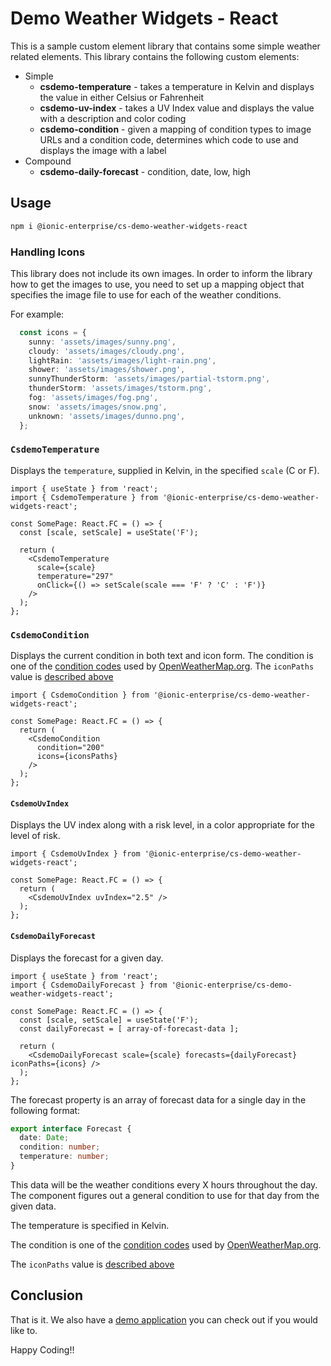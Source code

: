 # Demo Weather Widgets - React

This is a sample custom element library that contains some simple weather related elements. This library contains the following custom elements:

- Simple
  - **csdemo-temperature** - takes a temperature in Kelvin and displays the value in either Celsius or Fahrenheit
  - **csdemo-uv-index** - takes a UV Index value and displays the value with a description and color coding
  - **csdemo-condition** - given a mapping of condition types to image URLs and a condition code, determines which code to use and displays the image with a label
- Compound
  - **csdemo-daily-forecast** - condition, date, low, high

## Usage

```bash
npm i @ionic-enterprise/cs-demo-weather-widgets-react
```

### Handling Icons

This library does not include its own images. In order to inform the library how to get the images to use, you need to set up a mapping object that specifies the image file to use for each of the weather conditions.

For example:

```typescript
  const icons = {
    sunny: 'assets/images/sunny.png',
    cloudy: 'assets/images/cloudy.png',
    lightRain: 'assets/images/light-rain.png',
    shower: 'assets/images/shower.png',
    sunnyThunderStorm: 'assets/images/partial-tstorm.png',
    thunderStorm: 'assets/images/tstorm.png',
    fog: 'assets/images/fog.png',
    snow: 'assets/images/snow.png',
    unknown: 'assets/images/dunno.png',
  };
```

### `CsdemoTemperature`

Displays the `temperature`, supplied in Kelvin, in the specified `scale` (C or F).

```tsx
import { useState } from 'react';
import { CsdemoTemperature } from '@ionic-enterprise/cs-demo-weather-widgets-react';

const SomePage: React.FC = () => {
  const [scale, setScale] = useState('F');

  return (
    <CsdemoTemperature
      scale={scale}
      temperature="297"
      onClick={() => setScale(scale === 'F' ? 'C' : 'F')}
    />
  );
};
```

### `CsdemoCondition`

Displays the current condition in both text and icon form. The condition is one of the [condition codes](https://openweathermap.org/weather-conditions) used by [OpenWeatherMap.org](https://openweathermap.org). The `iconPaths` value is [described above](#handling-icons)

```tsx
import { CsdemoCondition } from '@ionic-enterprise/cs-demo-weather-widgets-react';

const SomePage: React.FC = () => {
  return (
    <CsdemoCondition
      condition="200"
      icons={iconsPaths}
    />
  );
};
```

#### `CsdemoUvIndex`

Displays the UV index along with a risk level, in a color appropriate for the level of risk.

```tsx
import { CsdemoUvIndex } from '@ionic-enterprise/cs-demo-weather-widgets-react';

const SomePage: React.FC = () => {
  return (
    <CsdemoUvIndex uvIndex="2.5" />
  );
};
```

#### `CsdemoDailyForecast`

Displays the forecast for a given day.

```tsx
import { useState } from 'react';
import { CsdemoDailyForecast } from '@ionic-enterprise/cs-demo-weather-widgets-react';

const SomePage: React.FC = () => {
  const [scale, setScale] = useState('F');
  const dailyForecast = [ array-of-forecast-data ];

  return (
    <CsdemoDailyForecast scale={scale} forecasts={dailyForecast} iconPaths={icons} />
  );
};
```


The forecast property is an array of forecast data for a single day in the following format:

```TypeScript
export interface Forecast {
  date: Date;
  condition: number;
  temperature: number;
}
```

This data will be the weather conditions every X hours throughout the day. The component figures out a general condition to use for that day from the given data.

The temperature is specified in Kelvin.

The condition is one of the [condition codes](https://openweathermap.org/weather-conditions) used by [OpenWeatherMap.org](https://openweathermap.org).

The `iconPaths` value is [described above](#handling-icons)

## Conclusion

That is it. We also have a [demo application](https://github.com/ionic-enterprise/ionic-weather-react) you can check out if you would like to.

Happy Coding!!